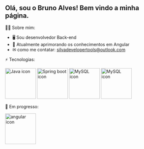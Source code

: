 ## Olá, sou o Bruno Alves! Bem vindo a minha página.

🧑‍💻 Sobre mim:

* 🖥 Sou desenvolvedor Back-end
* 🌱 Atualmente aprimorando os conhecimentos em Angular
* ✉ como me contatar: silvadevelopertools@outlook.com

⚡ Tecnologias: 

  <div>
    <img src="https://www.logo.wine/a/logo/Java_(programming_language)/Java_(programming_language)-Logo.wine.svg" width="100"  height="100" alt="Java icon">  
    <img src="https://www.logo.wine/a/logo/Spring_Framework/Spring_Framework-Logo.wine.svg" width="100"  alt="Spring boot icon">  
    <img src="https://vetores.org/d/mysql.svg" width="100"  height="100" alt="MySQL icon">  
    <img src="https://www.logo.wine/a/logo/PostgreSQL/PostgreSQL-Logo.wine.svg" width="100"  height="100" alt="MySQL icon">  
  </div>


 🧠  Em progresso: 

 <div>
    <img src="https://upload.wikimedia.org/wikipedia/commons/c/cf/Angular_full_color_logo.svg" width="100"  height="100" alt="angular icon"> 
 </div>





